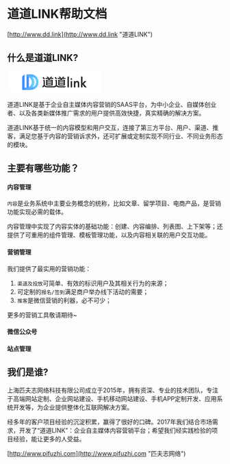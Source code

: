 # 道道LINK帮助文档

[http://www.dd.link](http://www.dd.link "道道LINK")

## 什么是道道LINK?

![](/assets/logo.png)

道道LINK是基于企业自主媒体内容营销的SAAS平台，为中小企业、自媒体创业者、以及各类新媒体推广需求的用户提供高效快捷，真实精确的解决方案。

道道LINK基于统一的内容模型和用户交互，连接了第三方平台、用户、渠道、推客，满足您基于内容的营销诉求外，还可扩展或定制实现不同行业、不同业务形态的模块。

## 主要有哪些功能？

#### 内容管理

`内容`是业务系统中主要业务概念的统称，比如文章、留学项目、电商产品，是营销功能实现必需的载体。

内容管理中实现了内容实体的基础功能：创建、内容编排、列表图、上下架等；还提供了可重用的组件管理、模板管理功能，以及内容相关联的用户交互功能。

#### 营销管理

我们提供了最实用的营销功能：
1. `渠道及投放`可简单、有效的标识用户及其相关行为的来源；
2. 可定制的`报名/签到`满足商户举办线下活动的需要；
3. `推客`是微信营销的利器，必不可少；

更多的营销工具敬请期待~

#### 微信公众号

#### 站点管理

## 我们是谁?

上海匹夫志网络科技有限公司成立于2015年，拥有资深、专业的技术团队，专注于高端网站定制、企业网站建设、手机移动网站建设、手机APP定制开发、应用系统开发等，为企业提供整体化互联网解决方案。

经多年的客户项目经验的沉淀积累，赢得了很好的口碑。2017年我们结合市场需求，开发了“道道LINK”：企业自主媒体内容营销平台；希望我们经实践检验的项目经验，能让更多的人受益。

[http://www.pifuzhi.com](http://www.pifuzhi.com "匹夫志网络")

